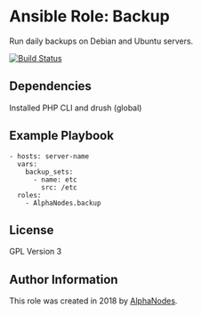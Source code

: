 # Ansible Role: Backup

Run daily backups on Debian and Ubuntu servers.

[![Build Status](https://travis-ci.org/AlphaNodes/ansible-backup.svg?branch=master)](https://travis-ci.org/AlphaNodes/ansible-backup)

## Dependencies

Installed PHP CLI and drush (global)

## Example Playbook

    - hosts: server-name
      vars:
        backup_sets:
          - name: etc
            src: /etc
      roles:
        - AlphaNodes.backup

## License

GPL Version 3

## Author Information

This role was created in 2018 by [AlphaNodes](https://alphanodes.com/).
